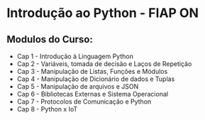 # Introdução ao Python - FIAP ON

## Modulos do Curso:

- Cap 1 - Introdução à Linguagem Python    	   	   
- Cap 2 - Variáveis, tomada de decisão e Laços de Repetição    	   	   
- Cap 3 - Manipulação de Listas, Funções e Módulos    	   	   
- Cap 4 - Manipulação de Dicionário de dados e Tuplas    	   	   
- Cap 5 - Manipulação de arquivos e JSON    	   	   
- Cap 6 - Bibliotecas Externas e Sistema Operacional    	   	   
- Cap 7 - Protocolos de Comunicação e Python    	   	   
- Cap 8 - Python x IoT
